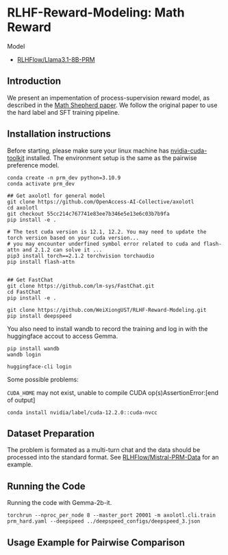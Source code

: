 # RLHF-Reward-Modeling: Math Reward

Model
- [RLHFlow/Llama3.1-8B-PRM](https://huggingface.co/RLHFlow/Llama3.1-8B-PRM)

## Introduction

We present an impementation of process-supervision reward model, as described in the [Math Shepherd paper](https://arxiv.org/abs/2312.08935). We follow the original paper to use the hard label and SFT training pipeline.

## Installation instructions

Before starting, please make sure your linux machine has [nvidia-cuda-toolkit](https://developer.nvidia.com/cuda-toolkit) installed. The environment setup is the same as the pairwise preference model.

```shell
conda create -n prm_dev python=3.10.9
conda activate prm_dev

## Get axolotl for general model
git clone https://github.com/OpenAccess-AI-Collective/axolotl
cd axolotl
git checkout 55cc214c767741e83ee7b346e5e13e6c03b7b9fa
pip install -e .

# The test cuda version is 12.1, 12.2. You may need to update the torch version based on your cuda version...
# you may encounter underfined symbol error related to cuda and flash-attn and 2.1.2 can solve it ...
pip3 install torch==2.1.2 torchvision torchaudio
pip install flash-attn


## Get FastChat
git clone https://github.com/lm-sys/FastChat.git
cd FastChat
pip install -e .

git clone https://github.com/WeiXiongUST/RLHF-Reward-Modeling.git
pip install deepspeed
```

You also need to install wandb to record the training and log in with the huggingface accout to access Gemma.

```shell
pip install wandb
wandb login

huggingface-cli login
```

Some possible problems:

`CUDA_HOME` may not exist, unable to compile CUDA op(s)AssertionError:[end of output]

```shell
conda install nvidia/label/cuda-12.2.0::cuda-nvcc
```

## Dataset Preparation
The problem is formated as a multi-turn chat and the data should be processed into the standard format. See [RLHFlow/Mistral-PRM-Data](https://huggingface.co/datasets/RLHFlow/Mistral-PRM-Data) for an example.

## Running the Code

Running the code with Gemma-2b-it.

```shell
torchrun --nproc_per_node 8 --master_port 20001 -m axolotl.cli.train prm_hard.yaml --deepspeed ../deepspeed_configs/deepspeed_3.json
```

## Usage Example for Pairwise Comparison
